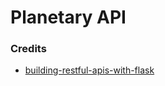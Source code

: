 # Planetary API





### Credits
- [building-restful-apis-with-flask](https://www.linkedin.com/learning/building-restful-apis-with-flask)